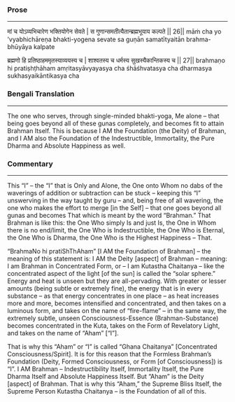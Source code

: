 ### Prose 
 --- 
मां च योऽव्यभिचारेण भक्तियोगेन सेवते |
स गुणान्समतीत्यैतान्ब्रह्मभूयाय कल्पते || 26||
māṁ cha yo ’vyabhichāreṇa bhakti-yogena sevate
sa guṇān samatītyaitān brahma-bhūyāya kalpate

ब्रह्मणो हि प्रतिष्ठाहममृतस्याव्ययस्य च |
शाश्वतस्य च धर्मस्य सुखस्यैकान्तिकस्य च || 27||
brahmaṇo hi pratiṣhṭhāham amṛitasyāvyayasya cha
śhāśhvatasya cha dharmasya sukhasyaikāntikasya cha

### Bengali Translation 
 --- 
The one who serves, through single-minded bhakti-yoga, Me alone – that being goes beyond all of these gunas completely, and becomes fit to attain Brahman Itself. This is because I AM the Foundation (the Deity) of Brahman, and I AM also the Foundation of the Indestructible, Immortality, the Pure Dharma and Absolute Happiness as well.

### Commentary 
 --- 
This “I” – the “I” that is Only and Alone, the One onto Whom no dabs of the waverings of addition or subtraction can be stuck – keeping this “I” unswerving in the way taught by guru – and, being free of all wavering, the one who makes the effort to merge [in the Self] – that one goes beyond all gunas and becomes That which is meant by the word “Brahman.” That Brahman is like this: the One Who simply Is and just Is, the One in Whom there is no end/limit, the One Who is Indestructible, the One Who is Eternal, the One Who is Dharma, the One Who is the Highest Happiness – That.

“BrahmaNo hi pratiShThAham” [I AM the Foundation of Brahman] – the meaning of this statement is: I AM the Deity [aspect] of Brahman – meaning: I am Brahman in Concentrated Form, or – I am Kutastha Chaitanya – like the concentrated aspect of the light [of the sun] is called the “solar sphere.” Energy and heat is unseen but they are all-pervading. With greater or lesser amounts (being subtle or extremely fine), the energy that is in every substance – as that energy concentrates in one place – as heat increases more and more, becomes intensified and concentrated, and then takes on a luminous form, and takes on the name of “fire-flame” – in the same way, the extremely subtle, unseen Consciousness-Essence (Brahman-Substance) becomes concentrated in the Kuta, takes on the Form of Revelatory Light, and takes on the name of “Aham” [“I”].

That is why this “Aham” or “I” is called “Ghana Chaitanya” [Concentrated Consciousness/Spirit]. It is for this reason that the Formless Brahman’s Foundation (Deity, Formed Consciousness, or Form [of Consciousness]) is “I”. I AM Brahman – Indestructibility Itself, Immortality Itself, the Pure Dharma Itself and Absolute Happiness Itself. But “Aham” is the Deity [aspect] of Brahman. That is why this “Aham,” the Supreme Bliss Itself, the Supreme Person Kutastha Chaitanya – is the Foundation of all of this.